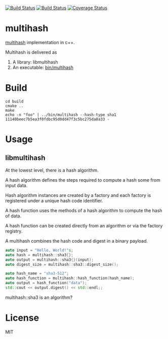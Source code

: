 [![Build Status](https://travis-ci.org/cpp-ipfs/cpp-multihash.svg?branch=master)](https://travis-ci.org/cpp-ipfs/cpp-multihash)
[![Build Status](https://ci.appveyor.com/api/projects/status/github/cpp-ipfs/cpp-multihash?svg=true)](https://ci.appveyor.com/project/jbrooker/cpp-multihash)
[![Coverage Status](https://coveralls.io/repos/github/cpp-ipfs/cpp-multihash/badge.svg?branch=master)](https://coveralls.io/github/cpp-ipfs/cpp-multihash?branch=master)

# multihash

[multihash](//github.com/jbenet/multihash) implementation in c++.

Multihash is delivered as 
1. A library: libmultihash
2. An executable: [bin/multihash](multihash/main.cpp)

# Build
```
cd build
cmake ..
make
echo -n "foo" | ../bin/multihash --hash-type sha1
11140beec7b5ea3f0fdbc95d0dd47f3c5bc275da8a33 -
```

# Usage
## libmultihash

At the lowest level, there is a hash algorithm.

A hash algorithm defines the steps required to compute a hash some from 
input data.

Hash algorithm instances are created by a factory and each factory is
registered under a unique hash code identifier.

A hash function uses the methods of a hash algorithm to compute the 
hash of data.

A hash function can be created directly from an algorithm or via the factory 
registry.


A multihash combines the hash code and digest in a binary payload.


```cpp
auto input = "Hello, World!"s;
auto hash = multihash::sha3{};
auto output = multihash::sha3{}(input);
auto digest_size = multihash::sha3::digest_size();
```

```cpp
auto hash_name = "sha3-512";
auto hash_function = multihash::hash_function(hash_name);
auto output = hash_function("data");
std::cout << output.digest() << std::endl;;
```

multihash::sha3 is an algorithm?

# License

MIT
